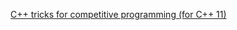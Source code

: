 [C++ tricks for competitive programming (for C++ 11)](https://www.geeksforgeeks.org/c-tricks-competitive-programming-c-11/)